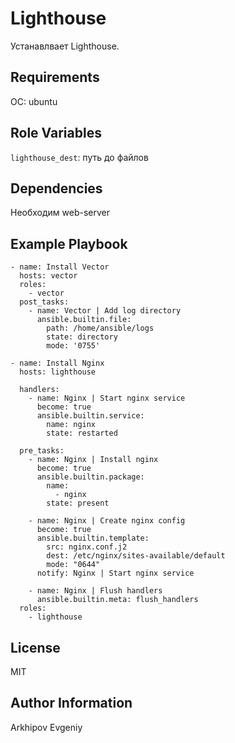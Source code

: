 Lighthouse
=========

Устанавлвает Lighthouse.

Requirements
------------

ОС: ubuntu

Role Variables
--------------

`lighthouse_dest`: путь до файлов 

Dependencies
------------

Необходим web-server

Example Playbook
----------------

```ansible
- name: Install Vector
  hosts: vector
  roles: 
    - vector
  post_tasks:
    - name: Vector | Add log directory
      ansible.builtin.file:
        path: /home/ansible/logs
        state: directory
        mode: '0755'

- name: Install Nginx
  hosts: lighthouse
  
  handlers:
    - name: Nginx | Start nginx service
      become: true
      ansible.builtin.service:
        name: nginx
        state: restarted

  pre_tasks:
    - name: Nginx | Install nginx
      become: true
      ansible.builtin.package:
        name:
          - nginx
        state: present

    - name: Nginx | Create nginx config
      become: true
      ansible.builtin.template:
        src: nginx.conf.j2
        dest: /etc/nginx/sites-available/default
        mode: "0644"
      notify: Nginx | Start nginx service
    
    - name: Nginx | Flush handlers
      ansible.builtin.meta: flush_handlers
  roles:
    - lighthouse
```
License
-------

MIT

Author Information
------------------

Arkhipov Evgeniy
